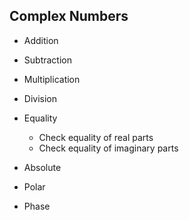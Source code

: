 ## Complex Numbers

* Addition
* Subtraction
* Multiplication
* Division
* Equality
    
    * Check equality of real parts
    * Check equality of imaginary parts
    
* Absolute
* Polar
* Phase
